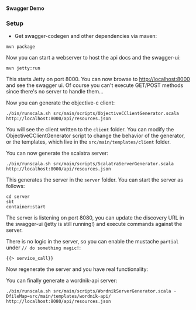 #### Swagger Demo

### Setup
* Get swagger-codegen and other dependencies via maven:

```
mvn package
```

Now you can start a webserver to host the api docs and the swagger-ui:

```
mvn jetty:run
```

This starts Jetty on port 8000.  You can now browse to [http://localhost:8000](http://localhost:8000) and see the swagger ui.  Of course you can't execute GET/POST methods since there's no server to handle them...

Now you can generate the objective-c client:

```
./bin/runscala.sh src/main/scripts/ObjectiveCClientGenerator.scala http://localhost:8000/api/resources.json
```

You will see the client written to the `client` folder.  You can modify the ObjectiveCClientGenerator script to change the behavior of the generator, or the templates, which live in the `src/main/templates/client` folder.

You can now generate the scalatra server:

```
./bin/runscala.sh src/main/scripts/ScalatraServerGenerator.scala http://localhost:8000/api/resources.json
```

This generates the server in the `server` folder.  You can start the server as follows:

```
cd server
sbt
container:start
```

The server is listening on port 8080, you can update the discovery URL in the swagger-ui (jetty is still running!) and execute commands against the server.

There is no logic in the server, so you can enable the mustache `partial` under `// do something magic!`:

```
{{> service_call}}
```

Now regenerate the server and you have real functionality:

You can finally generate a wordnik-api server:

```
./bin/runscala.sh src/main/scripts/WordnikServerGenerator.scala -DfileMap=src/main/templates/wordnik-api/ http://localhost:8080/api/resources.json
```